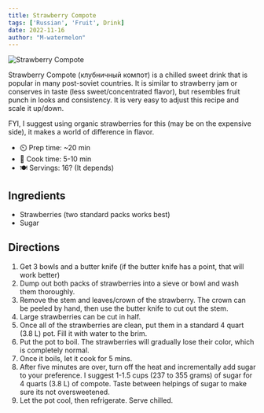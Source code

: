 ```yaml
---
title: Strawberry Compote
tags: ['Russian', 'Fruit', Drink]
date: 2022-11-16
author: "M-watermelon"
---
```

![Strawberry Compote](/pix/glass-of-compote.webp)

Strawberry Compote (клубничный компот) is a chilled sweet drink that is popular in many post-soviet countries. It is similar to strawberry jam or conserves in taste (less sweet/concentrated flavor), but resembles fruit punch in looks and consistency. It is very easy to adjust this recipe and scale it up/down.

FYI, I suggest using organic strawberries for this (may be on the expensive side), it makes a world of difference in flavor.


- ⏲️ Prep time: ~20 min
- 🍳 Cook time: 5-10 min
- 🍽️ Servings: 16? (It depends)

## Ingredients

- Strawberries (two standard packs works best)
- Sugar


## Directions

1. Get 3 bowls and a butter knife (if the butter knife has a point, that will work better)
2. Dump out both packs of strawberries into a sieve or bowl and wash them thoroughly.
3. Remove the stem and leaves/crown of the strawberry. The crown can be peeled by hand, then use the butter knife to cut out the stem.
4. Large strawberries can be cut in half.
5. Once all of the strawberries are clean, put them in a standard 4 quart (3.8 L) pot. Fill it with water to the brim.
6. Put the pot to boil. The strawberries will gradually lose their color, which is completely normal.
7. Once it boils, let it cook for 5 mins.
8. After five minutes are over, turn off the heat and incrementally add sugar to your preference. I suggest 1-1.5 cups (237 to 355 grams) of sugar for 4 quarts (3.8 L) of compote. Taste between helpings of sugar to make sure its not oversweetened.
9. Let the pot cool, then refrigerate. Serve chilled.
